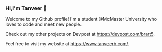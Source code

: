 ### Hi,I'm Tanveer 👋

Welcome to my Github profile! I'm a student @McMaster University who loves to code and meet new people. 

Check out my other projects on Devpost at https://devpost.com/brart5.

Feel free to visit my website at https://www.tanveerb.com/.

<!--
**tbrar06/tbrar06** is a ✨ _special_ ✨ repository because its `README.md` (this file) appears on your GitHub profile.

Here are some ideas to get you started:

- 🔭 I’m currently working on ...
- 🌱 I’m currently learning ...
- 👯 I’m looking to collaborate on ...
- 🤔 I’m looking for help with ...
- 💬 Ask me about ...
- 📫 How to reach me: ...
- 😄 Pronouns: ...
- ⚡ Fun fact: ...
-->
